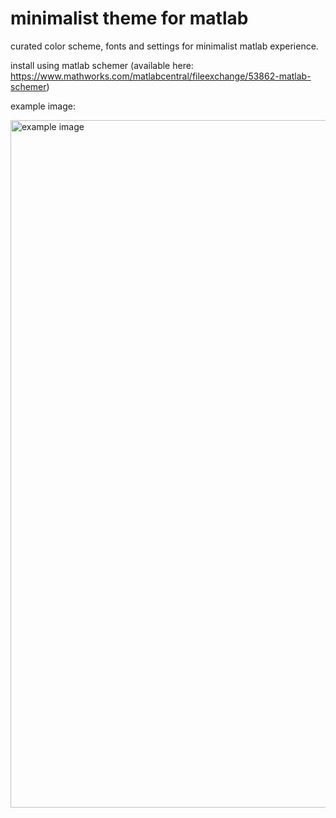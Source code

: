 # minimalist theme for matlab

curated color scheme, fonts and settings for minimalist matlab experience. 

install using matlab schemer (available here: https://www.mathworks.com/matlabcentral/fileexchange/53862-matlab-schemer)

example image:

<img width="1100" alt="example image" src="https://user-images.githubusercontent.com/92355713/147558320-1185dcad-8a49-4732-8518-61b0c210e257.png">
